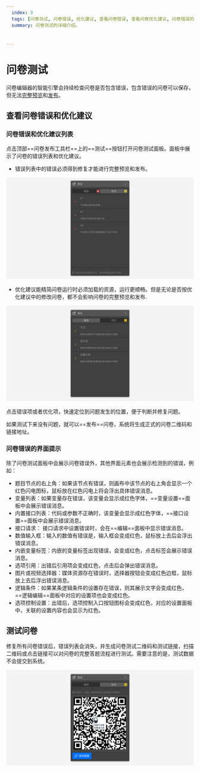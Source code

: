 ```yaml
---
  index: 3
  tags: [问卷测试, 问卷错误, 优化建议, 查看问卷错误, 查看问卷优化建议, 问卷错误的界面提示, 问卷预览]
  summary: 问卷测试的详细介绍。


---
```







# 问卷测试

问卷编辑器的智能引擎会持续检查问卷是否包含错误，包含错误的问卷可以保存，但无法[完整预览](./02realTimeAndFullPreview.md)和[发布](../08publish/concept.md)。

## 查看问卷错误和优化建议

### 问卷错误和优化建议列表

点击顶部==问卷发布工具栏==上的==测试==按钮打开问卷测试面板。面板中展示了问卷的错误列表和优化建议。

+ 错误列表中的错误必须得到修复才能进行完整预览和发布。

<img src='./assets/03debugAndTest/error.png'>

+ 优化建议能精简问卷运行时必须加载的资源，运行更顺畅。但是无论是否按优化建议中的修改问卷，都不会影响问卷的完整预览和发布.
  
<img src='./assets/03debugAndTest/optimize.png'>

点击错误项或者优化项，快速定位到问题发生的位置，便于判断并修复问题。

如果测试下来没有问题，就可以==发布==问卷，系统将生成正式的问卷二维码和链接地址。

### 问卷错误的界面提示

除了问卷测试面板中会展示问卷错误外，其他界面元素也会展示检测到的错误，例如：

+ 题目节点的右上角：如果该节点有错误，则画布中该节点的右上角会显示一个红色闪电图标，鼠标放在红色闪电上将会浮出具体错误消息。
+ 变量列表：如果变量存在错误，该变量会显示成红色字体，==变量设置==面板中会展示错误消息。
+ 内置接口列表：代码或参数不正确时，该变量会显示成红色字体，==接口设置==面板中会展示错误消息。
+ 接口请求： 接口请求中设置错误时，会在==编辑==面板中显示错误消息。
+ 数值输入框：输入的数值有错误是，输入框会变成红色，鼠标放上去后会浮出错误消息。
+ 内嵌变量标签：内嵌的变量标签出现错误，会变成红色，点击标签会展示错误消息。
+ 选项引用：出错后引用项会变成红色，点击后会弹出错误消息。
+ 图片或视频选择器：媒体资源存在错误时，选择器按钮会变成红色边框，鼠标放上去后浮出错误消息。
+ 逻辑条件：如果某条逻辑条件的设置存在错误，则其展示文字会变成红色，==逻辑编辑==面板中对应的设置项也会变成红色。
+ 选项控制设置：出错后，选项控制入口按钮图标会变成红色，对应的设置面板中，关联的设置内容也会显示为红色。

## 测试问卷

修复所有问卷错误后，错误列表会消失，并生成问卷测试二维码和测试链接，扫描二维码或点击链接可以对问卷的完整答题流程进行测试。需要注意的是，测试数据不会提交到系统。

<img src='./assets/03debugAndTest/successful.png'>
